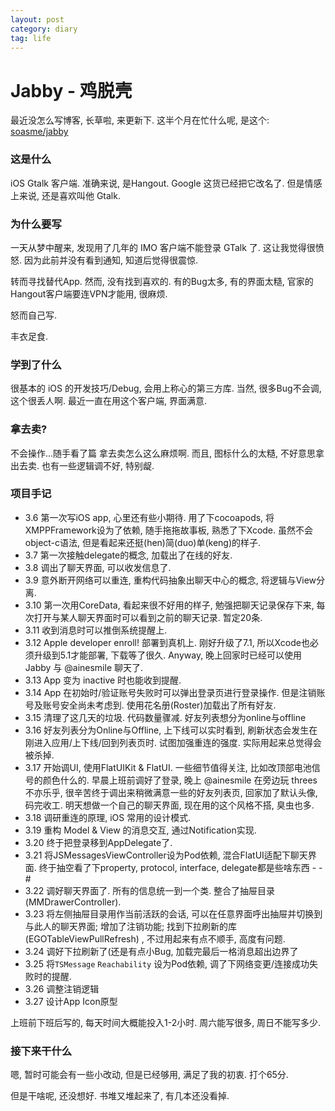 ```yaml
---
layout: post
category: diary
tag: life
---
```


Jabby - 鸡脱壳
=============


最近没怎么写博客, 长草啦, 来更新下.
这半个月在忙什么呢, 是这个: [soasme/jabby](http://github.com/soasme/jabby)

### 这是什么

iOS Gtalk 客户端.
准确来说, 是Hangout. Google 这货已经把它改名了.
但是情感上来说, 还是喜欢叫他 Gtalk.

### 为什么要写

一天从梦中醒来, 发现用了几年的 IMO 客户端不能登录 GTalk 了.
这让我觉得很愤怒.
因为此前并没有看到通知, 知道后觉得很震惊.

转而寻找替代App.
然而, 没有找到喜欢的.
有的Bug太多, 有的界面太糙, 官家的Hangout客户端要连VPN才能用, 很麻烦.

怒而自己写.

丰衣足食.

### 学到了什么

很基本的 iOS 的开发技巧/Debug, 会用上称心的第三方库.
当然, 很多Bug不会调, 这个很丢人啊.
最近一直在用这个客户端, 界面满意.

### 拿去卖?

不会操作...随手看了篇 拿去卖怎么这么麻烦啊.
而且, 图标什么的太糙, 不好意思拿出去卖.
也有一些逻辑调不好, 特别龊.

### 项目手记

* 3.6 第一次写iOS app, 心里还有些小期待. 用了下cocoapods, 将XMPPFramework设为了依赖, 随手拖拖故事板, 熟悉了下Xcode. 虽然不会object-c语法, 但是看起来还挺(hen)简(duo)单(keng)的样子.
* 3.7 第一次接触delegate的概念, 加载出了在线的好友.
* 3.8 调出了聊天界面, 可以收发信息了.
* 3.9 意外断开网络可以重连, 重构代码抽象出聊天中心的概念, 将逻辑与View分离.
* 3.10 第一次用CoreData, 看起来很不好用的样子, 勉强把聊天记录保存下来, 每次打开与某人聊天界面时可以看到之前的聊天记录. 暂定20条.
* 3.11 收到消息时可以推倒系统提醒上.
* 3.12 Apple developer enroll! 部署到真机上. 刚好升级了7.1, 所以Xcode也必须升级到5.1才能部署, 下载等了很久. Anyway, 晚上回家时已经可以使用 Jabby 与 @ainesmile 聊天了.
* 3.13 App 变为 inactive 时也能收到提醒.
* 3.14 App 在初始时/验证账号失败时可以弹出登录页进行登录操作. 但是注销账号及账号安全尚未考虑到. 使用花名册(Roster)加载出了所有好友.
* 3.15 清理了这几天的垃圾. 代码数量骤减. 好友列表想分为online与offline
* 3.16 好友列表分为Online与Offline, 上下线可以实时看到, 刷新状态会发生在刚进入应用/上下线/回到列表页时. 试图加强重连的强度. 实际用起来总觉得会被杀掉.
* 3.17 开始调UI, 使用FlatUIKit & FlatUI. 一些细节值得关注, 比如改顶部电池信号的颜色什么的. 早晨上班前调好了登录, 晚上 @ainesmile 在旁边玩 threes 不亦乐乎, 很辛苦终于调出来稍微满意一些的好友列表页, 回家加了默认头像, 码完收工. 明天想做一个自己的聊天界面, 现在用的这个风格不搭, 臭虫也多.
* 3.18 调研重连的原理, iOS 常用的设计模式.
* 3.19 重构 Model & View 的消息交互, 通过Notification实现.
* 3.20 终于把登录移到AppDelegate了.
* 3.21 将JSMessagesViewController设为Pod依赖, 混合FlatUI适配下聊天界面. 终于抽空看了下property, protocol, interface, delegate都是些啥东西 - -#
* 3.22 调好聊天界面了. 所有的信息统一到一个类. 整合了抽屉目录(MMDrawerController).
* 3.23 将左侧抽屉目录用作当前活跃的会话, 可以在任意界面呼出抽屉并切换到与此人的聊天界面; 增加了注销功能; 找到下拉刷新的库(EGOTableViewPullRefresh) , 不过用起来有点不顺手, 高度有问题.
* 3.24 调好下拉刷新了(还是有点小Bug, 加载完最后一格消息超出边界了
* 3.25 将`TSMessage` `Reachability` 设为Pod依赖, 调了下网络变更/连接成功失败时的提醒.
* 3.26 调整注销逻辑
* 3.27 设计App Icon原型

上班前下班后写的, 每天时间大概能投入1-2小时.
周六能写很多, 周日不能写多少.

### 接下来干什么

嗯, 暂时可能会有一些小改动, 但是已经够用, 满足了我的初衷.
打个65分.

但是干啥呢, 还没想好.
书堆又堆起来了, 有几本还没看掉.
